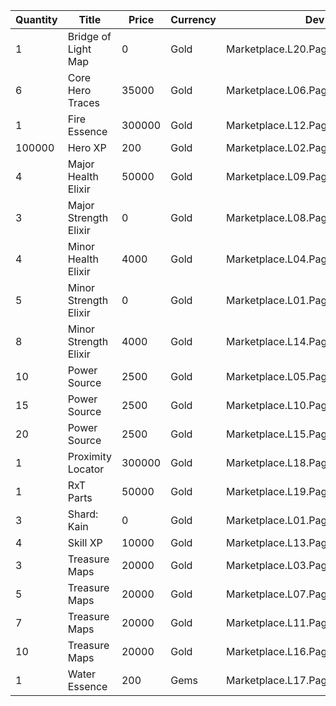 | Quantity | Title | Price | Currency |  Dev Name |
| -------- | ----- | ----- | -------- |  -------- |
| 1 | Bridge of Light Map | 0 | Gold | Marketplace.L20.Page01.Free.60 |
| 6 | Core Hero Traces | 35000 | Gold | Marketplace.L06.Page01.Token.03 |
| 1 | Fire Essence | 300000 | Gold | Marketplace.L12.Page01.Reagent.02 |
| 100000 | Hero XP | 200 | Gold | Marketplace.L02.Page01.XP.01 |
| 4 | Major Health Elixir | 50000 | Gold | Marketplace.L09.Page01.MajorElixir.01 |
| 3 | Major Strength Elixir | 0 | Gold | Marketplace.L08.Page01.Free.24 |
| 4 | Minor Health Elixir | 4000 | Gold | Marketplace.L04.Page01.MinorElixir.01 |
| 5 | Minor Strength Elixir | 0 | Gold | Marketplace.L01.Page01.Free.03 |
| 8 | Minor Strength Elixir | 4000 | Gold | Marketplace.L14.Page01.ElixirAll.05 |
| 10 | Power Source | 2500 | Gold | Marketplace.L05.Page01.PowerSource.01 |
| 15 | Power Source | 2500 | Gold | Marketplace.L10.Page01.PowerSource.04 |
| 20 | Power Source | 2500 | Gold | Marketplace.L15.Page01.PowerSource.07 |
| 1 | Proximity Locator | 300000 | Gold | Marketplace.L18.Page01.Hero.01 |
| 1 | RxT Parts | 50000 | Gold | Marketplace.L19.Page01.Misc.10 |
| 3 | Shard: Kain | 0 | Gold | Marketplace.L01.Page1.VIP5.FreeBonus.21 |
| 4 | Skill XP | 10000 | Gold | Marketplace.L13.Page01.MapsMisc.04 |
| 3 | Treasure Maps | 20000 | Gold | Marketplace.L03.Page01.MapFragments.01 |
| 5 | Treasure Maps | 20000 | Gold | Marketplace.L07.Page01.MapFragments.04 |
| 7 | Treasure Maps | 20000 | Gold | Marketplace.L11.Page01.TreasureMap.01 |
| 10 | Treasure Maps | 20000 | Gold | Marketplace.L16.Page01.TreasureMap.04 |
| 1 | Water Essence | 200 | Gems | Marketplace.L17.Page01.Shard.05 |
